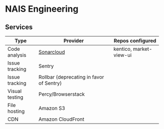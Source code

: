 # NAIS Engineering

## Services


| Type  | Provider | Repos configured |
| ------------- | ------------- | ------------- |
| Code analysis  | [Sonarcloud](https://sonarcloud.io/projects) | kentico, market-view-ui  |
| Issue tracking  | Sentry |   |
| Issue tracking  | Rollbar (deprecating in favor of Sentry) |   |
| Visual testing  | Percy/Browserstack |  |
| File hosting  | Amazon S3 |  |
| CDN  | Amazon CloudFront |  |
